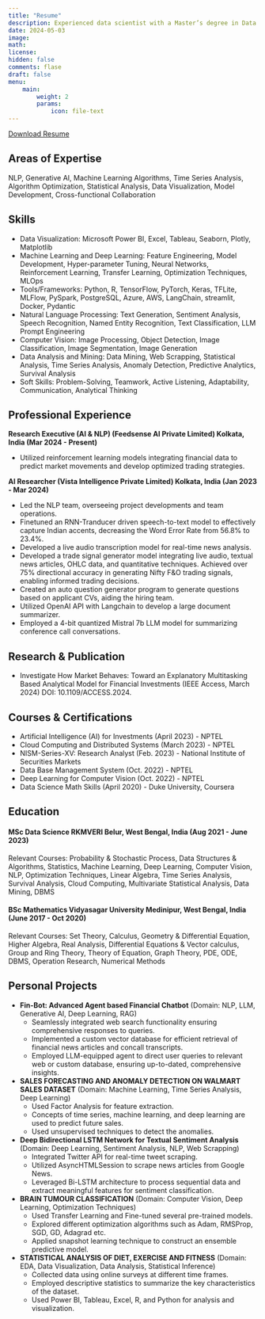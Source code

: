 ```yaml
---
title: "Resume"
description: Experienced data scientist with a Master’s degree in Data Science and over a year of practical experience. Specializes in NLP, Generative AI, and Stock Forecasting. Proficient in designing and developing innovative solutions using Artificial Intelligence, implementing ML models, and establishing collaborative frameworks with cross-functional teams to deliver impactful, data-driven insights. Skilled in fine-tuning and automating processes, analyzing outcomes, and effectively communicating findings to drive business impact.
date: 2024-05-03
image: 
math: 
license: 
hidden: false
comments: flase
draft: false
menu:
    main:
        weight: 2
        params: 
            icon: file-text
---
```


[Download Resume](https://drive.google.com/uc?export=download&id=1WJgZM5sqf_O31Bb1UVXjpGy4l6zjOPso)


## Areas of Expertise

NLP, Generative AI, Machine Learning Algorithms, Time Series Analysis, Algorithm Optimization, Statistical Analysis, Data Visualization, Model Development, Cross-functional Collaboration

## Skills

- Data Visualization: Microsoft Power BI, Excel, Tableau, Seaborn, Plotly, Matplotlib
- Machine Learning and Deep Learning: Feature Engineering, Model Development, Hyper-parameter Tuning, Neural Networks, Reinforcement Learning, Transfer Learning, Optimization Techniques, MLOps
- Tools/Frameworks: Python, R, TensorFlow, PyTorch, Keras, TFLite, MLFlow, PySpark, PostgreSQL, Azure, AWS, LangChain, streamlit, Docker, Pydantic
- Natural Language Processing: Text Generation, Sentiment Analysis, Speech Recognition, Named Entity Recognition, Text Classification, LLM Prompt Engineering
- Computer Vision: Image Processing, Object Detection, Image Classification, Image Segmentation, Image Generation
- Data Analysis and Mining: Data Mining, Web Scrapping, Statistical Analysis, Time Series Analysis, Anomaly Detection, Predictive Analytics, Survival Analysis
- Soft Skills: Problem-Solving, Teamwork, Active Listening, Adaptability, Communication, Analytical Thinking

## Professional Experience

**Research Executive (AI & NLP) (Feedsense AI Private Limited) Kolkata, India (Mar 2024 - Present)**

- Utilized reinforcement learning models integrating financial data to predict market movements and develop optimized trading strategies.

**AI Researcher (Vista Intelligence Private Limited) Kolkata, India (Jan 2023 - Mar 2024)**

- Led the NLP team, overseeing project developments and team operations.
- Finetuned an RNN-Tranducer driven speech-to-text model to effectively capture Indian accents, decreasing the Word Error Rate from 56.8% to 23.4%.
- Developed a live audio transcription model for real-time news analysis.
- Developed a trade signal generator model integrating live audio, textual news articles, OHLC data, and quantitative techniques. Achieved over 75% directional accuracy in generating Nifty F&O trading signals, enabling informed trading decisions.
- Created an auto question generator program to generate questions based on applicant CVs, aiding the hiring team.
- Utilized OpenAI API with Langchain to develop a large document summarizer.
- Employed a 4-bit quantized Mistral 7b LLM model for summarizing conference call conversations.

## Research & Publication

- Investigate How Market Behaves: Toward an Explanatory Multitasking Based Analytical Model for Financial Investments (IEEE Access, March 2024) DOI: 10.1109/ACCESS.2024.

## Courses & Certifications

- Artificial Intelligence (AI) for Investments (April 2023) - NPTEL
- Cloud Computing and Distributed Systems (March 2023) - NPTEL
- NISM-Series-XV: Research Analyst (Feb. 2023) - National Institute of Securities Markets
- Data Base Management System (Oct. 2022) - NPTEL
- Deep Learning for Computer Vision (Oct. 2022) - NPTEL
- Data Science Math Skills (April 2020) - Duke University, Coursera

## Education

#### MSc Data Science RKMVERI Belur, West Bengal, India (Aug 2021 - June 2023)

Relevant Courses: Probability & Stochastic Process, Data Structures & Algorithms, Statistics, Machine Learning, Deep Learning, Computer Vision, NLP, Optimization Techniques, Linear Algebra, Time Series Analysis, Survival Analysis, Cloud Computing, Multivariate Statistical Analysis, Data Mining, DBMS

#### BSc Mathematics Vidyasagar University Medinipur, West Bengal, India (June 2017 - Oct 2020)

Relevant Courses: Set Theory, Calculus, Geometry & Differential Equation, Higher Algebra, Real Analysis, Differential Equations & Vector calculus, Group and Ring Theory, Theory of Equation, Graph Theory, PDE, ODE, DBMS, Operation Research, Numerical Methods

## Personal Projects

- **Fin-Bot: Advanced Agent based Financial Chatbot**
  (Domain: NLP, LLM, Generative AI, Deep Learning, RAG)
  - Seamlessly integrated web search functionality ensuring comprehensive responses to queries.
  - Implemented a custom vector database for efficient retrieval of financial news articles and concall transcripts.
  - Employed LLM-equipped agent to direct user queries to relevant web or custom database, ensuring up-to-dated, comprehensive insights.
- **SALES FORECASTING AND ANOMALY DETECTION ON WALMART SALES DATASET**
  (Domain: Machine Learning, Time Series Analysis, Deep Learning)
  - Used Factor Analysis for feature extraction.
  - Concepts of time series, machine learning, and deep learning are used to predict future sales.
  - Used unsupervised techniques to detect the anomalies.
- **Deep Bidirectional LSTM Network for Textual Sentiment Analysis**
  (Domain: Deep Learning, Sentiment Analysis, NLP, Web Scrapping)
  - Integrated Twitter API for real-time tweet scraping.
  - Utilized AsyncHTMLSession to scrape news articles from Google News.
  - Leveraged Bi-LSTM architecture to process sequential data and extract meaningful features for sentiment classification.
- **BRAIN TUMOUR CLASSIFICATION**
  (Domain: Computer Vision, Deep Learning, Optimization Techniques)
  - Used Transfer Learning and Fine-tuned several pre-trained models.
  - Explored different optimization algorithms such as Adam, RMSProp, SGD, GD, Adagrad etc.
  - Applied snapshot learning technique to construct an ensemble predictive model.
- **STATISTICAL ANALYSIS OF DIET, EXERCISE AND FITNESS**
  (Domain: EDA, Data Visualization, Data Analysis, Statistical Inference)
  - Collected data using online surveys at different time frames.
  - Employed descriptive statistics to summarize the key characteristics of the dataset.
  - Used Power BI, Tableau, Excel, R, and Python for analysis and visualization.
